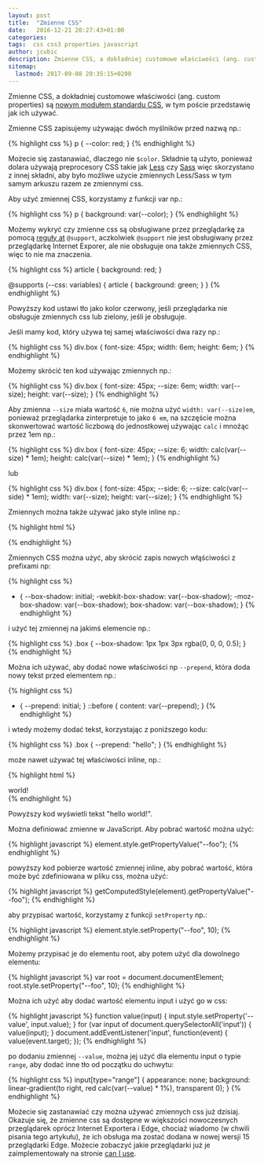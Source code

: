```yaml
---
layout: post
title:  "Zmienne CSS"
date:   2016-12-21 20:27:43+01:00
categories:
tags:  css css3 properties javascript
author: jcubic
description: Zmienne CSS, a dokładniej customowe właściwości (ang. custom properties) są nowym modułem standardu CSS, w tym poście przedstawię jak ich używać
sitemap:
  lastmod: 2017-09-08 20:35:15+0200
---
```


Zmienne CSS, a dokładniej customowe właściwości (ang. custom properties) są [nowym modułem standardu CSS](https://www.w3.org/TR/css-variables/), w tym poście przedstawię jak ich używać.

<!-- more -->

Zmienne CSS zapisujemy używając dwóch myślników przed nazwą np.:

{% highlight css %}
p {
    --color: red;
}
{% endhighlight %}

Możecie się zastanawiać, dlaczego nie `$color`. Składnie tą użyto, ponieważ dolara używają preprocesory CSS takie jak
[Less](https://pl.wikipedia.org/wiki/Less_(j%C4%99zyk_arkuszy_styl%C3%B3w)) czy [Sass](https://en.wikipedia.org/wiki/Sass_(stylesheet_language))
więc skorzystano z innej składni, aby było możliwe użycie zmiennych Less/Sass w tym samym arkuszu razem ze zmiennymi css.

Aby użyć zmiennej CSS, korzystamy z funkcji var np.:

{% highlight css %}
p {
    background: var(--color);
}
{% endhighlight %}

Możemy wykryć czy zmienne css są obsługiwane przez przeglądarkę za pomocą [reguły at](https://developer.mozilla.org/en-US/docs/Web/CSS/At-rule) `@support`,
aczkolwiek `@support` nie jest obsługiwany przez przeglądarkę Internet Exporer, ale nie obsługuje ona także zmiennych CSS, więc to nie ma znaczenia.

{% highlight css %}
article {
    background: red;
}

@supports (--css: variables) {
    article {
        background: green;
    }
}
{% endhighlight %}

Powyższy kod ustawi tło jako kolor czerwony, jeśli przeglądarka nie obsługuje zmiennych css
lub zielony, jeśli je obsługuje.

Jeśli mamy kod, który używa tej samej właściwości dwa razy np.:

{% highlight css %}
div.box {
    font-size: 45px;
    width: 6em;
    height: 6em;
}
{% endhighlight %}

Możemy skrócić ten kod używając zmiennych np.:

{% highlight css %}
div.box {
    font-size: 45px;
    --size: 6em;
    width: var(--size);
    height: var(--size);
}
{% endhighlight %}

Aby zmienna `--size` miała wartość `6`, nie można użyć `width: var(--size)em`, ponieważ przeglądarka zinterpretuje to jako `6 em`,
na szczęście można skonwertować wartość liczbową do jednostkowej używając `calc` i mnożąc przez 1em np.:

{% highlight css %}
div.box {
    font-size: 45px;
    --size: 6;
    width: calc(var(--size) * 1em);
    height: calc(var(--size) * 1em);
}
{% endhighlight %}

lub

{% highlight css %}
div.box {
    font-size: 45px;
    --side: 6;
    --size: calc(var(--side) * 1em);
    width: var(--size);
    height: var(--size);
}
{% endhighlight %}

Zmiennych można także używać jako style inline np.:

{% highlight html %}
<div class="box" style="--side: 7"></div>
{% endhighlight %}


Zmiennych CSS można użyć, aby skrócić zapis nowych włąściwości z prefixami np:

{% highlight css %}
* {
    --box-shadow: initial;
    -webkit-box-shadow: var(--box-shadow);
    -moz-box-shadow: var(--box-shadow);
    box-shadow: var(--box-shadow);
}
{% endhighlight %}

i użyć tej zmiennej na jakimś elemencie np.:

{% highlight css %}
.box {
    --box-shadow: 1px 1px 3px rgba(0, 0, 0, 0.5);
}
{% endhighlight %}

Można ich używać, aby dodać nowe właściwości np `--prepend`, która doda nowy tekst przed elementem np.:

{% highlight css %}
* {
    --prepend: initial;
}
::before {
    content: var(--prepend);
}
{% endhighlight %}

i wtedy możemy dodać tekst, korzystając z poniższego kodu:

{% highlight css %}
.box {
    --prepend: "hello";
}
{% endhighlight %}

może nawet używać tej właściwości inline, np.:

{% highlight html %}
<div style="--prepend: 'hello '">world!</div>
{% endhighlight %}

Powyższy kod wyświetli tekst "hello world!".

Można definiować zmienne w JavaScript. Aby pobrać wartość można użyć:

{% highlight javascript %}
element.style.getPropertyValue("--foo");
{% endhighlight %}

powyższy kod pobierze wartość zmiennej inline, aby pobrać wartość, która może być zdefiniowana w pliku css, można użyć:

{% highlight javascript %}
getComputedStyle(element).getPropertyValue("--foo");
{% endhighlight %}

aby przypisać wartość, korzystamy z funkcji `setProperty` np.:

{% highlight javascript %}
element.style.setProperty("--foo", 10);
{% endhighlight %}

Możemy przypisać je do elementu root, aby potem użyć dla dowolnego elementu:

{% highlight javascript %}
var root = document.documentElement;
root.style.setProperty("--foo", 10);
{% endhighlight %}

Można ich użyć aby dodać wartość elementu input i użyć go w css:

{% highlight javascript %}
function value(input) {
    input.style.setProperty('--value', input.value);
}
for (var input of document.querySelectorAll('input')) {
    value(input);
}
document.addEventListener('input', function(event) {
    value(event.target);
});
{% endhighlight %}

po dodaniu zmiennej `--value`, można jej użyć dla elementu input o typie `range`, aby dodać inne tło od początku do uchwytu:

{% highlight css %}
input[type="range"] {
    appearance: none;
    background: linear-gradient(to right, red calc(var(--value) * 1%), transparent 0);
}
{% endhighlight %}

Możecie się zastanawiać czy można używać zmiennych css już dzisiaj. Okazuje się, że zmienne css są dostępne w większości
nowoczesnych przeglądarek oprócz Internet Exportera i Edge, chociaż wiadomo (w chwili pisania tego artykułu), że ich obsługa ma zostać dodana w nowej wersji 15 przeglądarki Edge.
Możecie zobaczyć jakie przeglądarki już je zaimplementowały na stronie [can I use](http://caniuse.com/#feat=css-variables).
